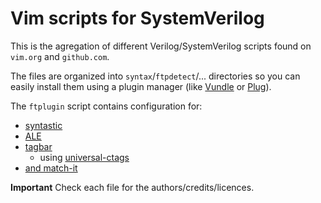 # Vim scripts for SystemVerilog

This is the agregation of different Verilog/SystemVerilog scripts found on `vim.org` and `github.com`.

The files are organized into `syntax`/`ftpdetect`/... directories so you can easily install them using a plugin manager (like [Vundle](https://github.com/VundleVim/Vundle.vim) or [Plug](https://github.com/junegunn/vim-plug)).

The `ftplugin` script contains configuration for:

- [syntastic](https://github.com/vim-syntastic/syntastic)
- [ALE](https://github.com/w0rp/ale/)
- [tagbar](https://github.com/majutsushi/tagbar)
     * using [universal-ctags](https://github.com/universal-ctags/ctags)
- [and match-it](http://www.vim.org/scripts/script.php?script_id=39)

**Important**
Check each file for the authors/credits/licences.
